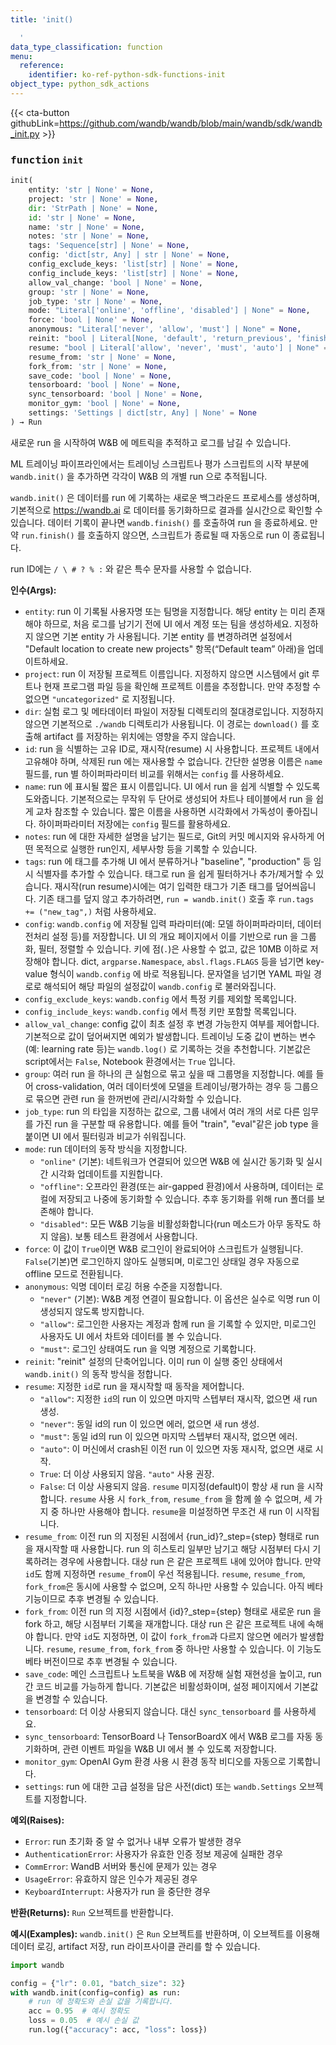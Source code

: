 ```yaml
---
title: 'init()

  '
data_type_classification: function
menu:
  reference:
    identifier: ko-ref-python-sdk-functions-init
object_type: python_sdk_actions
---
```


{{< cta-button githubLink=https://github.com/wandb/wandb/blob/main/wandb/sdk/wandb_init.py >}}




### <kbd>function</kbd> `init`

```python
init(
    entity: 'str | None' = None,
    project: 'str | None' = None,
    dir: 'StrPath | None' = None,
    id: 'str | None' = None,
    name: 'str | None' = None,
    notes: 'str | None' = None,
    tags: 'Sequence[str] | None' = None,
    config: 'dict[str, Any] | str | None' = None,
    config_exclude_keys: 'list[str] | None' = None,
    config_include_keys: 'list[str] | None' = None,
    allow_val_change: 'bool | None' = None,
    group: 'str | None' = None,
    job_type: 'str | None' = None,
    mode: "Literal['online', 'offline', 'disabled'] | None" = None,
    force: 'bool | None' = None,
    anonymous: "Literal['never', 'allow', 'must'] | None" = None,
    reinit: "bool | Literal[None, 'default', 'return_previous', 'finish_previous', 'create_new']" = None,
    resume: "bool | Literal['allow', 'never', 'must', 'auto'] | None" = None,
    resume_from: 'str | None' = None,
    fork_from: 'str | None' = None,
    save_code: 'bool | None' = None,
    tensorboard: 'bool | None' = None,
    sync_tensorboard: 'bool | None' = None,
    monitor_gym: 'bool | None' = None,
    settings: 'Settings | dict[str, Any] | None' = None
) → Run
```

새로운 run 을 시작하여 W&B 에 메트릭을 추적하고 로그를 남길 수 있습니다.

ML 트레이닝 파이프라인에서는 트레이닝 스크립트나 평가 스크립트의 시작 부분에 `wandb.init()` 을 추가하면 각각이 W&B 의 개별 run 으로 추적됩니다.

`wandb.init()` 은 데이터를 run 에 기록하는 새로운 백그라운드 프로세스를 생성하며, 기본적으로 https://wandb.ai 로 데이터를 동기화하므로 결과를 실시간으로 확인할 수 있습니다. 데이터 기록이 끝나면 `wandb.finish()` 를 호출하여 run 을 종료하세요. 만약 `run.finish()` 를 호출하지 않으면, 스크립트가 종료될 때 자동으로 run 이 종료됩니다.

run ID에는 `/ \ # ? % :` 와 같은 특수 문자를 사용할 수 없습니다.



**인수(Args):**

 - `entity`:  run 이 기록될 사용자명 또는 팀명을 지정합니다. 해당 entity 는 미리 존재해야 하므로, 처음 로그를 남기기 전에 UI 에서 계정 또는 팀을 생성하세요. 지정하지 않으면 기본 entity 가 사용됩니다. 기본 entity 를 변경하려면 설정에서 "Default location to create new projects" 항목(“Default team” 아래)을 업데이트하세요.
 - `project`:  run 이 저장될 프로젝트 이름입니다. 지정하지 않으면 시스템에서 git 루트나 현재 프로그램 파일 등을 확인해 프로젝트 이름을 추정합니다. 만약 추정할 수 없으면 `"uncategorized"` 로 지정됩니다.
 - `dir`:  실험 로그 및 메타데이터 파일이 저장될 디렉토리의 절대경로입니다. 지정하지 않으면 기본적으로 `./wandb` 디렉토리가 사용됩니다. 이 경로는 `download()` 를 호출해 artifact 를 저장하는 위치에는 영향을 주지 않습니다.
 - `id`:  run 을 식별하는 고유 ID로, 재시작(resume) 시 사용합니다. 프로젝트 내에서 고유해야 하며, 삭제된 run 에는 재사용할 수 없습니다. 간단한 설명용 이름은 `name` 필드를, run 별 하이퍼파라미터 비교를 위해서는 `config` 를 사용하세요.
 - `name`:  run 에 표시될 짧은 표시 이름입니다. UI 에서 run 을 쉽게 식별할 수 있도록 도와줍니다. 기본적으로는 무작위 두 단어로 생성되어 차트나 테이블에서 run 을 쉽게 교차 참조할 수 있습니다. 짧은 이름을 사용하면 시각화에서 가독성이 좋아집니다. 하이퍼파라미터 저장에는 `config` 필드를 활용하세요.
 - `notes`:  run 에 대한 자세한 설명을 남기는 필드로, Git의 커밋 메시지와 유사하게 어떤 목적으로 실행한 run인지, 세부사항 등을 기록할 수 있습니다.
 - `tags`:  run 에 태그를 추가해 UI 에서 분류하거나 "baseline", "production" 등 임시 식별자를 추가할 수 있습니다. 태그로 run 을 쉽게 필터하거나 추가/제거할 수 있습니다. 재시작(run resume)시에는 여기 입력한 태그가 기존 태그를 덮어씌웁니다. 기존 태그를 덮지 않고 추가하려면, `run = wandb.init()` 호출 후 `run.tags += ("new_tag",)` 처럼 사용하세요.
 - `config`:  `wandb.config` 에 저장될 입력 파라미터(예: 모델 하이퍼파라미터, 데이터 전처리 설정 등)를 저장합니다. UI 의 개요 페이지에서 이를 기반으로 run 을 그룹화, 필터, 정렬할 수 있습니다. 키에 점(`.`)은 사용할 수 없고, 값은 10MB 이하로 저장해야 합니다. dict, `argparse.Namespace`, `absl.flags.FLAGS` 등을 넘기면 key-value 형식이 `wandb.config` 에 바로 적용됩니다. 문자열을 넘기면 YAML 파일 경로로 해석되어 해당 파일의 설정값이 `wandb.config` 로 불러와집니다.
 - `config_exclude_keys`:  `wandb.config` 에서 특정 키를 제외할 목록입니다.
 - `config_include_keys`:  `wandb.config` 에서 특정 키만 포함할 목록입니다.
 - `allow_val_change`:  config 값이 최초 설정 후 변경 가능한지 여부를 제어합니다. 기본적으로 값이 덮어써지면 예외가 발생합니다. 트레이닝 도중 값이 변하는 변수(예: learning rate 등)는 `wandb.log()` 로 기록하는 것을 추천합니다. 기본값은 script에서는 `False`, Notebook 환경에서는 `True` 입니다.
 - `group`:  여러 run 을 하나의 큰 실험으로 묶고 싶을 때 그룹명을 지정합니다. 예를 들어 cross-validation, 여러 데이터셋에 모델을 트레이닝/평가하는 경우 등 그룹으로 묶으면 관련 run 을 한꺼번에 관리/시각화할 수 있습니다.
 - `job_type`:  run 의 타입을 지정하는 값으로, 그룹 내에서 여러 개의 서로 다른 임무를 가진 run 을 구분할 때 유용합니다. 예를 들어 "train", "eval"같은 job type 을 붙이면 UI 에서 필터링과 비교가 쉬워집니다.
 - `mode`:  run 데이터의 동작 방식을 지정합니다.
    - `"online"` (기본): 네트워크가 연결되어 있으면 W&B 에 실시간 동기화 및 실시간 시각화 업데이트를 지원합니다.
    - `"offline"`: 오프라인 환경(또는 air-gapped 환경)에서 사용하며, 데이터는 로컬에 저장되고 나중에 동기화할 수 있습니다. 추후 동기화를 위해 run 폴더를 보존해야 합니다.
    - `"disabled"`: 모든 W&B 기능을 비활성화합니다(run 메소드가 아무 동작도 하지 않음). 보통 테스트 환경에서 사용합니다.
 - `force`:  이 값이 `True`이면 W&B 로그인이 완료되어야 스크립트가 실행됩니다. `False`(기본)면 로그인하지 않아도 실행되며, 미로그인 상태일 경우 자동으로 offline 모드로 전환됩니다.
 - `anonymous`:  익명 데이터 로깅 허용 수준을 지정합니다.
    - `"never"` (기본): W&B 계정 연결이 필요합니다. 이 옵션은 실수로 익명 run 이 생성되지 않도록 방지합니다.
    - `"allow"`: 로그인한 사용자는 계정과 함께 run 을 기록할 수 있지만, 미로그인 사용자도 UI 에서 차트와 데이터를 볼 수 있습니다.
    - `"must"`: 로그인 상태여도 run 을 익명 계정으로 기록합니다.
 - `reinit`:  "reinit" 설정의 단축어입니다. 이미 run 이 실행 중인 상태에서 `wandb.init()` 의 동작 방식을 정합니다.
 - `resume`:  지정한 `id`로 run 을 재시작할 때 동작을 제어합니다.
    - `"allow"`: 지정한 `id`의 run 이 있으면 마지막 스텝부터 재시작, 없으면 새 run 생성.
    - `"never"`: 동일 id의 run 이 있으면 에러, 없으면 새 run 생성.
    - `"must"`: 동일 id의 run 이 있으면 마지막 스텝부터 재시작, 없으면 에러.
    - `"auto"`: 이 머신에서 crash된 이전 run 이 있으면 자동 재시작, 없으면 새로 시작.
    - `True`: 더 이상 사용되지 않음. `"auto"` 사용 권장.
    - `False`: 더 이상 사용되지 않음. `resume` 미지정(default)이 항상 새 run 을 시작합니다.  `resume` 사용 시 `fork_from`, `resume_from` 을 함께 쓸 수 없으며, 세 가지 중 하나만 사용해야 합니다. `resume`을 미설정하면 무조건 새 run 이 시작됩니다.
 - `resume_from`:  이전 run 의 지정된 시점에서 {run_id}?_step={step} 형태로 run 을 재시작할 때 사용합니다. run 의 히스토리 일부만 남기고 해당 시점부터 다시 기록하려는 경우에 사용합니다. 대상 run 은 같은 프로젝트 내에 있어야 합니다. 만약 `id`도 함께 지정하면 `resume_from`이 우선 적용됩니다. `resume`, `resume_from`, `fork_from`은 동시에 사용할 수 없으며, 오직 하나만 사용할 수 있습니다. 아직 베타 기능이므로 추후 변경될 수 있습니다.
 - `fork_from`:  이전 run 의 지정 시점에서 {id}?_step={step} 형태로 새로운 run 을 fork 하고, 해당 시점부터 기록을 재개합니다. 대상 run 은 같은 프로젝트 내에 속해야 합니다. 만약 `id`도 지정하면, 이 값이 `fork_from`과 다르지 않으면 에러가 발생합니다. `resume`, `resume_from`, `fork_from` 중 하나만 사용할 수 있습니다. 이 기능도 베타 버전이므로 추후 변경될 수 있습니다.
 - `save_code`:  메인 스크립트나 노트북을 W&B 에 저장해 실험 재현성을 높이고, run 간 코드 비교를 가능하게 합니다. 기본값은 비활성화이며, 설정 페이지에서 기본값을 변경할 수 있습니다.
 - `tensorboard`:  더 이상 사용되지 않습니다. 대신 `sync_tensorboard` 를 사용하세요.
 - `sync_tensorboard`:  TensorBoard 나 TensorBoardX 에서 W&B 로그를 자동 동기화하며, 관련 이벤트 파일을 W&B UI 에서 볼 수 있도록 저장합니다.
 - `monitor_gym`:  OpenAI Gym 환경 사용 시 환경 동작 비디오를 자동으로 기록합니다.
 - `settings`:  run 에 대한 고급 설정을 담은 사전(dict) 또는 `wandb.Settings` 오브젝트를 지정합니다.



**예외(Raises):**

 - `Error`:  run 초기화 중 알 수 없거나 내부 오류가 발생한 경우
 - `AuthenticationError`:  사용자가 유효한 인증 정보 제공에 실패한 경우
 - `CommError`:  WandB 서버와 통신에 문제가 있는 경우
 - `UsageError`:  유효하지 않은 인수가 제공된 경우
 - `KeyboardInterrupt`:  사용자가 run 을 중단한 경우



**반환(Returns):**
 `Run` 오브젝트를 반환합니다.





**예시(Examples):**
 `wandb.init()` 은 `Run` 오브젝트를 반환하며, 이 오브젝트를 이용해 데이터 로깅, artifact 저장, run 라이프사이클 관리를 할 수 있습니다.

```python
import wandb

config = {"lr": 0.01, "batch_size": 32}
with wandb.init(config=config) as run:
    # run 에 정확도와 손실 값을 기록합니다.
    acc = 0.95  # 예시 정확도
    loss = 0.05  # 예시 손실 값
    run.log({"accuracy": acc, "loss": loss})
```
